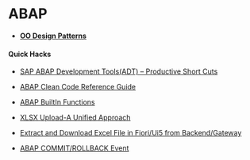 # ABAP

- [**OO Design Patterns**](https://github.com/deepakjoshy/ABAP/tree/main/DesignPatterns#readme)

#### Quick Hacks
 - <a href="https://blogs.sap.com/2021/07/16/abap-adt-frequently-used-short-cuts/">SAP ABAP Development Tools(ADT) – Productive Short Cuts</a>


- <a href="https://github.com/SAP/styleguides/blob/main/clean-abap/CleanABAP.md">ABAP Clean Code Reference Guide</a>

- <a href="https://blogs.sap.com/2015/11/30/reminder-abap-built-in-functions/">ABAP BuiltIn Functions</a>


- <a href="https://www.sap.com/documents/2015/07/ced1ac7f-527c-0010-82c7-eda71af511fa.html">XLSX Upload-A Unified Approach</a>

- [Extract and Download Excel File in Fiori/Ui5 from Backend/Gateway](Excel%20Operations/Download%20Excel%20File%20from%20Backend\Gateway%20in%20Ui5\Fiori.md)

- [ABAP COMMIT/ROLLBACK Event]( https://github.com/deepakjoshy/ABAP/tree/main/Commit%20Work%20Events#readme )
